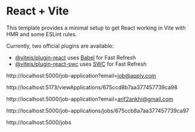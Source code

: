 # React + Vite

This template provides a minimal setup to get React working in Vite with HMR and some ESLint rules.

Currently, two official plugins are available:

- [@vitejs/plugin-react](https://github.com/vitejs/vite-plugin-react/blob/main/packages/plugin-react/README.md) uses [Babel](https://babeljs.io/) for Fast Refresh
- [@vitejs/plugin-react-swc](https://github.com/vitejs/vite-plugin-react-swc) uses [SWC](https://swc.rs/) for Fast Refresh


http://localhost:5000/job-application?email=job@apply.com

http://localhost:5173/viewApplications/675ccd8b7aa377457739ca98

http://localhost:5000/job-application?email=arif2ankhi@gmail.com

<!-- data not found -->

http://localhost:5000/job-applications/jobs/675ccb8a7aa377457739ca97

http://localhost:5000/jobs


<!-- require('crypto').randomBytes(64).toString('hex') -->